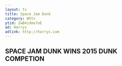 ```yaml
---
layout: tv
title: Space Jam Dunk
category: W5tv
ytid: IwB4idmx7oE
ad: Harrys
adlink: http://harrys.com
---
```


## SPACE JAM DUNK WINS 2015 DUNK COMPETION

